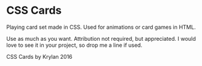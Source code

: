 # CSS Cards
Playing card set made in CSS. Used for animations or card games in HTML.

Use as much as you want. Attribution not required, but appreciated.
I would love to see it in your project, so drop me a line if used.

CSS Cards by Krylan
2016
